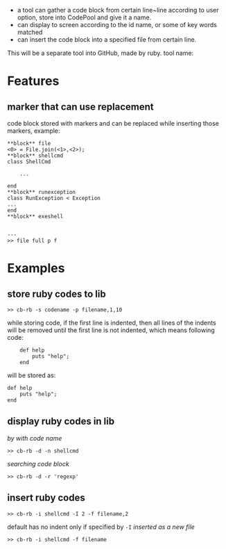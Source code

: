 - a tool can gather a code block from certain line~line according to user option, store into CodePool and give it a name.
- can display to screen according to the id name, or some of key words matched
- can insert the code block into a specified file from certain line.

This will be a separate tool into GitHub, made by ruby.
tool name: 

# Features
## marker that can use replacement
code block stored with markers and can be replaced while inserting those markers, example:
```
**block** file
<0> = File.join(<1>,<2>);
**block** shellcmd
class ShellCmd

	...

end
**block** runexception
class RunException < Exception
...
end
**block** exeshell


---
>> file full p f
```

# Examples
## store ruby codes to lib

```
>> cb-rb -s codename -p filename,1,10
```
while storing code, if the first line is indented, then all lines of the indents will be removed until the first line is not indented, which means following code:
```
	def help
		puts "help";
	end
```
will be stored as:
```
def help
	puts "help";
end
```
## display ruby codes in lib
*by with code name*
```
>> cb-rb -d -n shellcmd
```
*searching code block*
```
>> cb-rb -d -r 'regexp'
```

## insert ruby codes
```
>> cb-rb -i shellcmd -I 2 -f filename,2
```
default has no indent only if specified by `-I`
*inserted as a new file*
```
>> cb-rb -i shellcmd -f filename
```